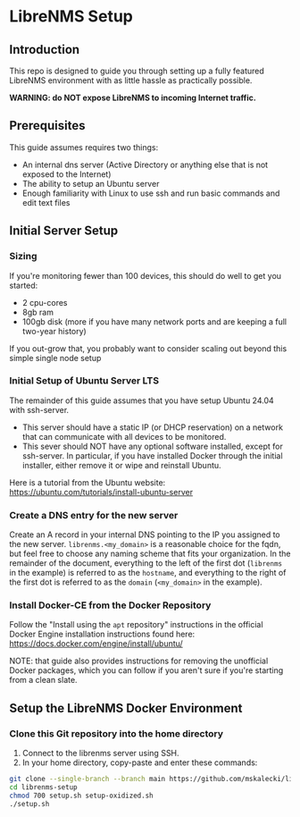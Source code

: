 # LibreNMS Setup

## Introduction
This repo is designed to guide you through setting up a fully featured LibreNMS environment with as little hassle as practically possible.

**WARNING: do NOT expose LibreNMS to incoming Internet traffic.**

## Prerequisites
This guide assumes requires two things:
- An internal dns server (Active Directory or anything else that is not exposed to the Internet)
- The ability to setup an Ubuntu server
- Enough familiarity with Linux to use ssh and run basic commands and edit text files

## Initial Server Setup
### Sizing
If you're monitoring fewer than 100 devices, this should do well to get you started:
- 2 cpu-cores
- 8gb ram
- 100gb disk (more if you have many network ports and are keeping a full two-year history)

If you out-grow that, you probably want to consider scaling out beyond this simple single node setup

### Initial Setup of Ubuntu Server LTS
The remainder of this guide assumes that you have setup Ubuntu 24.04 with ssh-server.
- This server should have a static IP (or DHCP reservation) on a network that can communicate with all devices to be monitored.
- This sever should NOT have any optional software installed, except for ssh-server. In particular, if you have installed Docker through the initial installer, either remove it or wipe and reinstall Ubuntu.

Here is a tutorial from the Ubuntu website: https://ubuntu.com/tutorials/install-ubuntu-server

### Create a DNS entry for the new server
Create an A record in your internal DNS pointing to the IP you assigned to the new server. `librenms.<my_domain>` is a reasonable choice for the fqdn, but feel free to choose any naming scheme that fits your organization. In the remainder of the document, everything to the left of the first dot (`librenms` in the example) is referred to as the `hostname`, and everything to the right of the first dot is referred to as the `domain` (`<my_domain>` in the example).

### Install Docker-CE from the Docker Repository
Follow the "Install using the `apt` repository" instructions in the official Docker Engine installation instructions found here: https://docs.docker.com/engine/install/ubuntu/

NOTE: that guide also provides instructions for removing the unofficial Docker packages, which you can follow if you aren't sure if you're starting from a clean slate.

## Setup the LibreNMS Docker Environment
### Clone this Git repository into the home directory
1. Connect to the librenms server using SSH.
2. In your home directory, copy-paste and enter these commands:
```bash
git clone --single-branch --branch main https://github.com/mskalecki/librenms-setup.git
cd librenms-setup
chmod 700 setup.sh setup-oxidized.sh
./setup.sh
```
